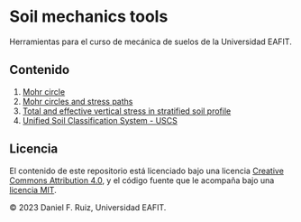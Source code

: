 # Soil mechanics tools

Herramientas para el curso de mecánica de suelos de la Universidad EAFIT.

## Contenido

1. [Mohr circle](./notebooks/mohr_circles.ipynb)
1. [Mohr circles and stress paths](./notebooks/mohr_circles_and_stress_paths.ipynb)
1. [Total and effective vertical stress in stratified soil profile](./notebooks/stress_vs_depth.ipynb)
1. [Unified Soil Classification System - USCS](./notebooks/uscs_classification.ipynb)

## Licencia

El contenido de este repositorio está licenciado bajo una licencia
[Creative Commons Attribution 4.0](http://choosealicense.com/licenses/cc-by-4.0/),
y el código fuente que le acompaña bajo una
[licencia MIT](https://opensource.org/licenses/mit-license.php).

© 2023 Daniel F. Ruiz, Universidad EAFIT.
